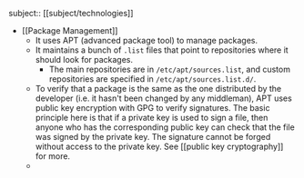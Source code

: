 subject:: [[subject/technologies]]

- [[Package Management]]
	- It uses APT (advanced package tool) to manage packages.
	- It maintains a bunch of `.list` files that point to repositories where it should look for packages.
		- The main repositories are in `/etc/apt/sources.list`, and custom repositories are specified in `/etc/apt/sources.list.d/`.
	- To verify that a package is the same as the one distributed by the developer (i.e. it hasn't been changed by any middleman), APT uses public key encryption with GPG to verify signatures. The basic principle here is that if a private key is used to sign a file, then anyone who has the corresponding public key can check that the file was signed by the private key. The signature cannot be forged without access to the private key. See [[public key cryptography]] for more.
	-